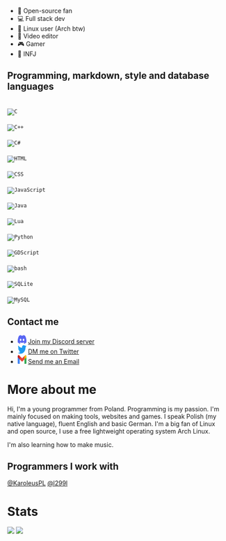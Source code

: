 - 📂 Open-source fan
- 💻 Full stack dev
- 🐧 Linux user (Arch btw)
- 🎥 Video editor
- 🎮 Gamer
- 👤 INFJ

## Programming, markdown, style and database languages
<code> <img src="https://wolfyxon.github.io/assets/img/software/lang/c.svg" width="35" height="35" alt="C"> </code>
<code> <img src="https://wolfyxon.github.io/assets/img/software/lang/cpp.svg" width="35" height="35" alt="C++"> </code>
<code> <img src="https://wolfyxon.github.io/assets/img/software/lang/csharp.svg" width="35" height="35" alt="C#"> </code>
<code> <img src="https://wolfyxon.github.io/assets/img/software/lang/html5.svg" width="35" height="35" alt="HTML"> </code>
<code> <img src="https://wolfyxon.github.io/assets/img/software/lang/css3.svg" width="35" height="35" alt="CSS"> </code>
<code> <img src="https://wolfyxon.github.io/assets/img/software/lang/js.png" width="35" height="35" alt="JavaScript"> </code>
<code> <img src="https://wolfyxon.github.io/assets/img/software/lang/java.svg" width="35" height="35" alt="Java"> </code>
<code> <img src="https://wolfyxon.github.io/assets/img/software/lang/lua.png" width="35" height="35" alt="Lua"> </code>
<code> <img src="https://wolfyxon.github.io/assets/img/software/lang/python.svg" width="35" height="35" alt="Python"> </code>
<code> <img src="https://wolfyxon.github.io/assets/img/software/ide/godot.png" width="35" height="35" alt="GDScript"> </code>
<code> <img src="https://wolfyxon.github.io/assets/img/software/lang/bash.png" width="35" height="35" alt="bash"> </code>
<code> <img src="https://wolfyxon.github.io/assets/img/software/lang/sqlite.png" width="35" height="35" alt="SQLite"> </code>
<code> <img src="https://wolfyxon.github.io/assets/img/software/lang/mysql.png" width="35" height="35" alt="MySQL"> </code>

## Contact me
- <img src="https://raw.githubusercontent.com/Wolfyxon/Wolfyxon/main/img/social/discord.svg" width="20" height="20"> [Join my Discord server](https://discord.gg/RztUGCK)
- <img src="https://raw.githubusercontent.com/Wolfyxon/Wolfyxon/main/img/social/twitter.svg" width="20" height="20"> [DM me on Twitter](https://twitter.com/Wolfyxon)
- <img src="https://raw.githubusercontent.com/Wolfyxon/Wolfyxon/main/img/social/gmail.svg" width="20" height="20"> [Send me an Email](mailto:wolfyxon@gmail.com)

# More about me
Hi, I'm a young programmer from Poland.
Programming is my passion. I'm mainly focused on making tools, websites and games.
I speak Polish (my native language), fluent English and basic German.
I'm a big fan of Linux and open source, I use a free lightweight operating system Arch Linux.

I'm also learning how to make music.
## Programmers I work with
[@KaroleusPL](https://github.com/KaroleusPL)
[@l299l](https://github.com/l299l)

# Stats
[![](https://github-readme-stats.vercel.app/api?username=Wolfyxon&count_private=true&show_icons=true&bg_color=212121&text_color=C70303&icon_color=FFFFFF&border_color=FF0000&ring_color=C70303&title_color=7A05BD)](https://github.com/anuraghazra/github-readme-stats)
[![](https://github-readme-stats.vercel.app/api/top-langs/?username=Wolfyxon&layout=compact&bg_color=212121&text_color=FFFFFF&icon_color=FF0000&border_color=FF0000&ring_color=C70303&title_color=7A05BD&langs_count=8)](https://github.com/anuraghazra/github-readme-stats)
